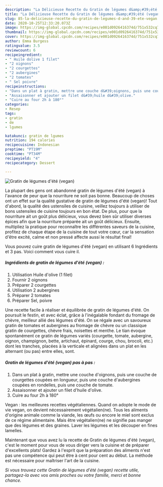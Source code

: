 ```yaml
---
description: "La Délicieuse Recette du Gratin de légumes d&amp;#39;été (vegan)"
title: "La Délicieuse Recette du Gratin de légumes d&amp;#39;été (vegan)"
slug: 85-la-delicieuse-recette-du-gratin-de-legumes-d-and-39-ete-vegan
date: 2020-10-25T12:33:20.073Z
image: https://img-global.cpcdn.com/recipes/e001d0926416374d/751x532cq70/gratin-de-legumes-dete-vegan-photo-principale-de-la-recette.jpg
thumbnail: https://img-global.cpcdn.com/recipes/e001d0926416374d/751x532cq70/gratin-de-legumes-dete-vegan-photo-principale-de-la-recette.jpg
cover: https://img-global.cpcdn.com/recipes/e001d0926416374d/751x532cq70/gratin-de-legumes-dete-vegan-photo-principale-de-la-recette.jpg
author: Emma Burgess
ratingvalue: 3.5
reviewcount: 6
recipeingredient:
- " Huile dolive 1 filet"
- "2 oignons"
- "2 courgettes"
- "2 aubergines"
- "2 tomates"
- " Sel poivre"
recipeinstructions:
- "Dans un plat à gratin, mettre une couche d&#39;oignons, puis une couche de courgettes coupées en longueur, puis une couche d&#39;aubergines coupées en rondelles, puis une couche de tomate."
- "Assaisonner et ajouter un filet d&#39;huile d&#39;olive."
- "Cuire au four 2h à 180°"
categories:
- Resep
tags:
- gratin
- de
- lgumes

katakunci: gratin de lgumes 
nutrition: 194 calories
recipecuisine: Indonesian
preptime: "PT19M"
cooktime: "PT34M"
recipeyield: "4"
recipecategory: Dessert

---
```



![Gratin de légumes d&#39;été (vegan)](https://img-global.cpcdn.com/recipes/e001d0926416374d/751x532cq70/gratin-de-legumes-dete-vegan-photo-principale-de-la-recette.jpg)

La plupart des gens ont abandonné gratin de légumes d&#39;été (vegan) à l'avance de peur que la nourriture ne soit pas bonne. Beaucoup de choses ont un effet sur la qualité gustative de gratin de légumes d&#39;été (vegan)! Tout d'abord, la qualité des ustensiles de cuisine, veillez toujours à utiliser de bons ustensiles de cuisine toujours en bon état. De plus, pour que la nourriture ait un goût plus délicieux, vous devez bien sûr utiliser diverses épices afin que la nourriture préparée ait un goût délicieux. Ensuite, multipliez la pratique pour reconnaître les différentes saveurs de la cuisine, profitez de chaque étape de la cuisine de tout votre cœur, car la sensation d'être excité, calme et non pressé affecte aussi le résultat final!

<!--inarticleads1-->

Vous pouvez cuire gratin de légumes d&#39;été (vegan) en utilisant 6 Ingrédients et 3 pas. Voici comment vous cuire il.

##### Ingrédients de gratin de légumes d&#39;été (vegan) :

1. Utilisation  Huile d&#39;olive (1 filet)
1. Fournir 2 oignons
1. Préparer 2 courgettes
1. Utilisation 2 aubergines
1. Préparer 2 tomates
1. Préparer  Sel, poivre


Une recette facile à réaliser et équilibrée de gratin de légumes d&#39;été. On poursuit le festin, et avec éclat, grâce à l&#39;inégalable fondant du fromage de chèvre, meilleur allié des légumes d&#39;été. On se régale avec un savoureux gratin de tomates et aubergines au fromage de chèvre ou un classique gratin de courgettes, chèvre frais, noisettes et menthe. Le tian évoque spontanément ce gratin de légumes variés (courgette, tomate, aubergine, oignon, champignon, bette, artichaut, épinard, courge, chou, brocoli, etc.) dont les tranches, placées à la verticale et alignées dans un plat en les alternant (ou pas) entre elles, sont. 

<!--inarticleads2-->

##### Gratin de légumes d&#39;été (vegan) pas à pas :

1. Dans un plat à gratin, mettre une couche d&#39;oignons, puis une couche de courgettes coupées en longueur, puis une couche d&#39;aubergines coupées en rondelles, puis une couche de tomate.
1. Assaisonner et ajouter un filet d&#39;huile d&#39;olive.
1. Cuire au four 2h à 180°


Vegan : les meilleures recettes végétaliennes. Quand on adopte le mode de vie vegan, on devient nécessairement végétalien(ne). Tous les aliments d&#39;origine animale comme la viande, les œufs ou encore le miel sont exclus de ce régime alimentaire. Mais être végétalien(ne) ne signifie pas manger que des légumes et des graines. Laver les légumes et les découper en fines lamelles. 

<!--inarticleads1-->

<p>
Maintenant que vous avez lu la recette de Gratin de légumes d&#39;été (vegan), c'est le moment pour vous de vous diriger vers la cuisine et de préparer d'excellents plats! Gardez à l'esprit que la préparation des aliments n'est pas une compétence qui peut être à cent pour cent au début. La méthode est nécessaire pour maîtriser l'art de la cuisine.
</p>

<p>
<i>Si vous trouvez cette Gratin de légumes d&#39;été (vegan) recette utile, partagez-la avec vos amis proches ou votre famille, merci et bonne chance.</i>
</p>
